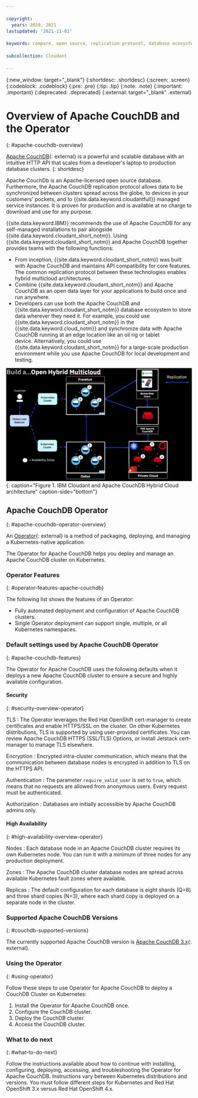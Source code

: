 ```yaml
---

copyright:
  years: 2019, 2021
lastupdated: "2021-11-01"

keywords: compare, open source, replication protocol, database ecosystem, features, high availability, security

subcollection: Cloudant

---
```


{:new_window: target="_blank"}
{:shortdesc: .shortdesc}
{:screen: .screen}
{:codeblock: .codeblock}
{:pre: .pre}
{:tip: .tip}
{:note: .note}
{:important: .important}
{:deprecated: .deprecated}
{:external: target="_blank" .external}

# Overview of Apache CouchDB and the Operator
{: #apache-couchdb-overview}

[Apache CouchDB](http://couchdb.apache.org/){: external} is a powerful and scalable database with an intuitive HTTP API that scales from a developer's laptop to production database clusters. 
{: shortdesc}

Apache CouchDb is an Apache-licensed open source database. Furthermore, the Apache CouchDB replication protocol allows data to be synchronized between clusters spread across the globe, to devices in your customers' pockets, and to {{site.data.keyword.cloudantfull}} managed service instances. It is proven for production and is available at no charge to download and use for any purpose.

{{site.data.keyword.IBM}} recommends the use of Apache CouchDB for any self-managed installations to pair alongside {{site.data.keyword.cloudant_short_notm}}. Using {{site.data.keyword.cloudant_short_notm}} and Apache CouchDB together provides teams with the following functions:

- From inception, {{site.data.keyword.cloudant_short_notm}} was built with Apache CouchDB and maintains API compatibility for core features. The common replication protocol between these technologies enables hybrid multicloud architectures.
- Combine {{site.data.keyword.cloudant_short_notm}} and Apache CouchDB as an open data layer for your applications to build once and run anywhere. 
- Developers can use both the Apache CouchDB and {{site.data.keyword.cloudant_short_notm}} database ecosystem to store data wherever they need it. For example, you could use {{site.data.keyword.cloudant_short_notm}} in the {{site.data.keyword.cloud_notm}} and synchronize data with Apache CouchDB running at an edge location like an oil rig or tablet device. Alternatively, you could use {{site.data.keyword.cloudant_short_notm}} for a large-scale production environment while you use Apache CouchDB for local development and testing.  

![IBM Cloudant and Apache CouchDB Hybrid Cloud architecture](../images/cloudant_and_couchdb.png){: caption="Figure 1. IBM Cloudant and Apache CouchDB Hybrid Cloud architecture" caption-side="bottom"}

## Apache CouchDB Operator
{: #apache-couchdb-operator-overview}

An [Operator](https://kubernetes.io/docs/concepts/extend-kubernetes/operator/){: external} is a method of packaging, deploying, and managing a Kubernetes-native application. 

The Operator for Apache CouchDB helps you deploy and manage an Apache CouchDB cluster on Kubernetes. 

### Operator Features
{: #operator-features-apache-couchdb}

The following list shows the features of an Operator: 

- Fully automated deployment and configuration of Apache CouchDB clusters.
- Single Operator deployment can support single, multiple, or all Kubernetes namespaces.

### Default settings used by Apache CouchDB Operator
{: #apache-couchdb-features}

The Operator for Apache CouchDB uses the following defaults when it deploys a new Apache CouchDB cluster to ensure a secure and highly available configuration.

#### Security
{: #security-overview-operator}

TLS 
:   The Operator leverages the Red Hat OpenShift cert-manager to create certificates and enable HTTPS/SSL on the cluster. On other Kubernetes distributions, TLS is supported by using user-provided certificates. You can review Apache CouchDB HTTPS (SSL/TLS) Options, or install Jetstack cert-manager to manage TLS elsewhere.

Encryption 
:   Encrypted intra-cluster communication, which means that the communication between database nodes is encrypted in addition to TLS on the HTTPS API.

Authentication 
:   The parameter `require_valid_user` is set to `true`, which means that no requests are allowed from anonymous users. Every request must be authenticated.

Authorization 
:   Databases are initially accessible by Apache CouchDB admins only.

#### High Availability
{: #high-availability-overview-operator}

Nodes 
:   Each database node in an Apache CouchDB cluster requires its own Kubernetes node. You can run it with a minimum of three nodes for any production deployment.

Zones 
:   The Apache CouchDB cluster database nodes are spread across available Kubernetes fault zones where available.

Replicas 
:   The default configuration for each database is eight shards (Q=8) and three shard copies (N=3), where each shard copy is deployed on a separate node in the cluster.

### Supported Apache CouchDB Versions
{: #couchdb-supported-versions}

The currently supported Apache CouchDB version is [Apache CouchDB 3.x](https://docs.couchdb.org/en/3.1.1/){: external}.
 
### Using the Operator
{: #using-operator}

Follow these steps to use Operator for Apache CouchDB to deploy a CouchDB Cluster on Kubernetes:

1. Install the Operator for Apache CouchDB once.
2. Configure the CouchDB cluster.
3. Deploy the CouchDB cluster.
4. Access the CouchDB cluster.

### What to do next
{: #what-to-do-next}

Follow the instructions available about how to continue with installing, configuring, deploying, accessing, and troubleshooting the Operator for Apache CouchDB. Instructions vary between Kubernetes distributions and versions. You must follow different steps for Kubernetes and Red Hat OpenShift 3.x versus Red Hat OpenShift 4.x.
